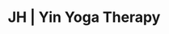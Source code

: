 ---
title: 'JH | Yin Yoga Therapy'
layout: 'layouts/yinyoga.html'
canonical: 'https://www.justinehodgsonhypnotherapy.com/yinyoga/'
background: 'yin-colour'
detailsyin: 
    image1: 'https://res.cloudinary.com/peggy-co/image/upload/v1596191539/Well%20Being/wb11_os5wpd.jpg'
    alt1: 'A picture spelling out the word breathe'
    title1: 'Yin Yoga Therapy'
    para1: 'That instant stress relief button. Research shows that as you get older, if you don’t take quality time to stretch, the body will been to atrophy, stiffen and deteriorate. This program is like the fountain of youth keeping your fascia pliable and hydrated, and therefore restoring youthfulness to your body.'
    para2: 'If you suffer from Chronic Fatigue Syndrome, anxiety and stress and IBS Yin is accessible for you! It’s also essential for athletes, acting as a complimentary practice between other hard core yoga and training sessions. Along with Restorative, Yin is the most accessible of the physical yoga systems, in that it can be practised by anyone, regardless of age or ability. It doesn’t even require a mat, a carpet or blanket will do just fine. In Yin, you hold deep, floor-based postures in stillness for between three to five minutes. Using very little muscular effort, each student is encouraged to find their own individual ‘edge’ – the point of stress, but before pain – to the posture, as it is here at this precipice that we enable our bodies to begin to safely open.'
    para3: 'That calm you feel after a yin class is very real. Studies have found yin yoga to have a significant impact on lowering stress and anxiety and reducing the risk of depression. Plus, it activates your parasympathetic nervous system, which calms your body and slows your heart rate. The autonomic nervous system has two components, the sympathetic nervous system and the parasympathetic nervous system. The sympathetic nervous system functions like a gas pedal in a car. It triggers the fight or flight response, providing the body with a burst of energy so that it can respond to perceived dangers. Understanding the stress response for my clients is important for me. My clients first sessions are always focused on bringing forward the parasympathetic nervous system, that’s under hypnosis or during a Yin Yoga class.'
    para4: 'The main reason WHY I favour Yin is because it was Yin Yoga that I turned to during my own on going experience as a #longcovid patient. The fight or flight response in the body seems to play a never ending erratic cycle of ups and downs even when there is no real threat. Yin is my medicine, it plays its part in the calming down of the heart rate and opening up the bodies ability to heal. I personally found my breathing ease with the slow practice and my mind and body allowed myself to accept the present moment and just stop fighting against the unknown of the aftermath of the Covid-19 virus.'
    para5: 'If you think Hypnotherapy can help you or someone you know, just go ahead and contact me.'
---